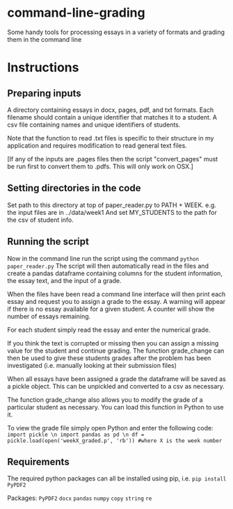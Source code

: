# command-line-grading
Some handy tools for processing essays in a variety of formats and grading them in the command line

# Instructions
## Preparing inputs
A directory containing essays in docx, pages, pdf, and txt formats.
Each filename should contain a unique identifier that matches it to a student.
A csv file containing names and unique identifiers of students.

Note that the function to read .txt files is specific to their structure in my
application and requires modification to read general text files.

[If any of the inputs are .pages files then the script "convert_pages" must be run
first to convert them to .pdfs. This will only work on OSX.]

## Setting directories in the code
Set path to this directory at top of paper_reader.py to PATH + WEEK.
e.g. the input files are in ../data/week1
And set MY_STUDENTS to the path for the csv of student info.

## Running the script
Now in the command line run the script using the command `python paper_reader.py`
The script will then automatically read in the files and create a pandas
dataframe containing columns for the student information, the essay text,
and the input of a grade.

When the files have been read a command line interface will then print each
essay and request you to assign a grade to the essay. A warning will
appear if there is no essay available for a given student.  A counter will show
the number of essays remaining.

For each student simply read the essay and enter the numerical grade.

If you think the text is corrupted or missing then you can assign a missing value
for the student and continue grading. The function grade_change can then be used to
give these students grades after the problem has been investigated (i.e. manually
looking at their submission files)

When all essays have been assigned a grade the dataframe will be saved as a pickle
object. This can be unpickled and converted to a csv as necessary.

The function grade_change also allows you to modify the grade of a particular student
as necessary. You can load this function in Python to use it.

To view the grade file simply open Python and enter the following code:
`import pickle \n
import pandas as pd \n
df = pickle.load(open('weekX_graded.p', 'rb')) #where X is the week number
`


## Requirements
The required python packages can all be installed using pip, i.e.
`pip install PyPDF2`

Packages:
`PyPDF2`
`docx`
`pandas`
`numpy`
`copy`
`string`
`re`

